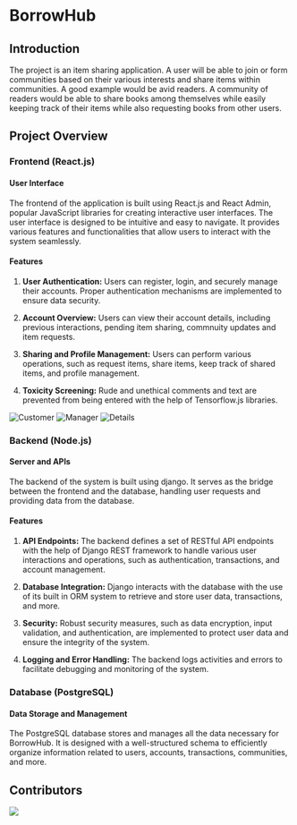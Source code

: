 # BorrowHub

## Introduction

The project is an item sharing application. A user will be able to join or form communities based on their various interests and share items within communities. A good example would be avid readers. A community of readers would be able to share books among themselves while easily keeping track of their items while also requesting books from other users. 

## Project Overview

### Frontend (React.js)

#### User Interface
The frontend of the application is built using React.js and React Admin, popular JavaScript libraries for creating interactive user interfaces. The user interface is designed to be intuitive and easy to navigate. It provides various features and functionalities that allow users to interact with the system seamlessly.

#### Features
1. **User Authentication:** Users can register, login, and securely manage their accounts. Proper authentication mechanisms are implemented to ensure data security.

2. **Account Overview:** Users can view their account details, including previous interactions, pending item sharing, commnuity updates and item requests.

3. **Sharing and Profile Management:** Users can perform various operations, such as request items, share items, keep track of shared items, and profile management.

5. **Toxicity Screening:** Rude and unethical comments and text are prevented from being entered with the help of Tensorflow.js libraries.

![Customer](Customer.png)
![Manager](Manager.png)
![Details](Details.png)

### Backend (Node.js)

#### Server and APIs
The backend of the system is built using django. It serves as the bridge between the frontend and the database, handling user requests and providing data from the database.

#### Features
1. **API Endpoints:** The backend defines a set of RESTful API endpoints with the help of Django REST framework to handle various user interactions and operations, such as authentication, transactions, and account management.

2. **Database Integration:** Django interacts with the database with the use of its built in ORM system to retrieve and store user data, transactions, and more.

3. **Security:** Robust security measures, such as data encryption, input validation, and authentication, are implemented to protect user data and ensure the integrity of the system.

4. **Logging and Error Handling:** The backend logs activities and errors to facilitate debugging and monitoring of the system.

### Database (PostgreSQL)

#### Data Storage and Management
The PostgreSQL database stores and manages all the data necessary for BorrowHub. It is designed with a well-structured schema to efficiently organize information related to users, accounts, transactions, communities, and more.

## Contributors

<a href="https://github.com/TrackTechLK/BorrowHub/graphs/contributors">
  <img src="https://contrib.rocks/image?repo=TrackTechLK/BorrowHub" />
</a>
